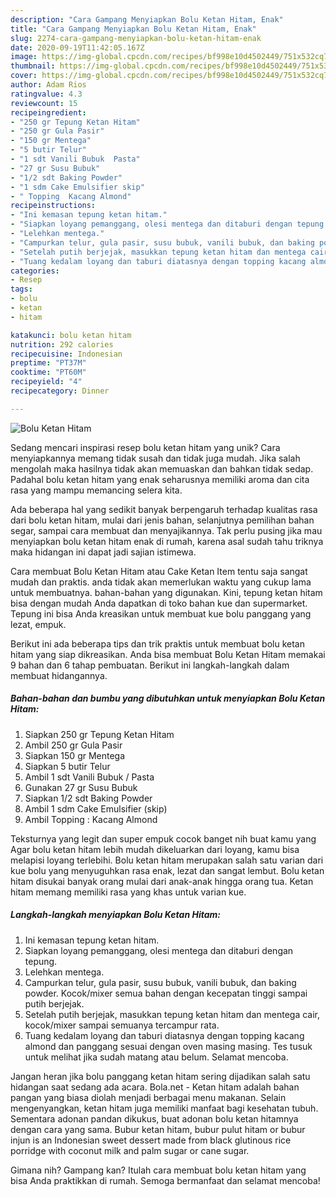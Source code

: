 ```yaml
---
description: "Cara Gampang Menyiapkan Bolu Ketan Hitam, Enak"
title: "Cara Gampang Menyiapkan Bolu Ketan Hitam, Enak"
slug: 2274-cara-gampang-menyiapkan-bolu-ketan-hitam-enak
date: 2020-09-19T11:42:05.167Z
image: https://img-global.cpcdn.com/recipes/bf998e10d4502449/751x532cq70/bolu-ketan-hitam-foto-resep-utama.jpg
thumbnail: https://img-global.cpcdn.com/recipes/bf998e10d4502449/751x532cq70/bolu-ketan-hitam-foto-resep-utama.jpg
cover: https://img-global.cpcdn.com/recipes/bf998e10d4502449/751x532cq70/bolu-ketan-hitam-foto-resep-utama.jpg
author: Adam Rios
ratingvalue: 4.3
reviewcount: 15
recipeingredient:
- "250 gr Tepung Ketan Hitam"
- "250 gr Gula Pasir"
- "150 gr Mentega"
- "5 butir Telur"
- "1 sdt Vanili Bubuk  Pasta"
- "27 gr Susu Bubuk"
- "1/2 sdt Baking Powder"
- "1 sdm Cake Emulsifier skip"
- " Topping  Kacang Almond"
recipeinstructions:
- "Ini kemasan tepung ketan hitam."
- "Siapkan loyang pemanggang, olesi mentega dan ditaburi dengan tepung."
- "Lelehkan mentega."
- "Campurkan telur, gula pasir, susu bubuk, vanili bubuk, dan baking powder. Kocok/mixer semua bahan dengan kecepatan tinggi sampai putih berjejak."
- "Setelah putih berjejak, masukkan tepung ketan hitam dan mentega cair, kocok/mixer sampai semuanya tercampur rata."
- "Tuang kedalam loyang dan taburi diatasnya dengan topping kacang almond dan panggang sesuai dengan oven masing masing. Tes tusuk untuk melihat jika sudah matang atau belum. Selamat mencoba."
categories:
- Resep
tags:
- bolu
- ketan
- hitam

katakunci: bolu ketan hitam 
nutrition: 292 calories
recipecuisine: Indonesian
preptime: "PT37M"
cooktime: "PT60M"
recipeyield: "4"
recipecategory: Dinner

---
```



![Bolu Ketan Hitam](https://img-global.cpcdn.com/recipes/bf998e10d4502449/751x532cq70/bolu-ketan-hitam-foto-resep-utama.jpg)

Sedang mencari inspirasi resep bolu ketan hitam yang unik? Cara menyiapkannya memang tidak susah dan tidak juga mudah. Jika salah mengolah maka hasilnya tidak akan memuaskan dan bahkan tidak sedap. Padahal bolu ketan hitam yang enak seharusnya memiliki aroma dan cita rasa yang mampu memancing selera kita.

Ada beberapa hal yang sedikit banyak berpengaruh terhadap kualitas rasa dari bolu ketan hitam, mulai dari jenis bahan, selanjutnya pemilihan bahan segar, sampai cara membuat dan menyajikannya. Tak perlu pusing jika mau menyiapkan bolu ketan hitam enak di rumah, karena asal sudah tahu triknya maka hidangan ini dapat jadi sajian istimewa.

Cara membuat Bolu Ketan Hitam atau Cake Ketan Item tentu saja sangat mudah dan praktis. anda tidak akan memerlukan waktu yang cukup lama untuk membuatnya. bahan-bahan yang digunakan. Kini, tepung ketan hitam bisa dengan mudah Anda dapatkan di toko bahan kue dan supermarket. Tepung ini bisa Anda kreasikan untuk membuat kue bolu panggang yang lezat, empuk.


Berikut ini ada beberapa tips dan trik praktis untuk membuat bolu ketan hitam yang siap dikreasikan. Anda bisa membuat Bolu Ketan Hitam memakai 9 bahan dan 6 tahap pembuatan. Berikut ini langkah-langkah dalam membuat hidangannya.

<!--inarticleads1-->

##### Bahan-bahan dan bumbu yang dibutuhkan untuk menyiapkan Bolu Ketan Hitam:

1. Siapkan 250 gr Tepung Ketan Hitam
1. Ambil 250 gr Gula Pasir
1. Siapkan 150 gr Mentega
1. Siapkan 5 butir Telur
1. Ambil 1 sdt Vanili Bubuk / Pasta
1. Gunakan 27 gr Susu Bubuk
1. Siapkan 1/2 sdt Baking Powder
1. Ambil 1 sdm Cake Emulsifier (skip)
1. Ambil  Topping : Kacang Almond


Teksturnya yang legit dan super empuk cocok banget nih buat kamu yang Agar bolu ketan hitam lebih mudah dikeluarkan dari loyang, kamu bisa melapisi loyang terlebihi. Bolu ketan hitam merupakan salah satu varian dari kue bolu yang menyuguhkan rasa enak, lezat dan sangat lembut. Bolu ketan hitam disukai banyak orang mulai dari anak-anak hingga orang tua. Ketan hitam memang memiliki rasa yang khas untuk varian kue. 

<!--inarticleads2-->

##### Langkah-langkah menyiapkan Bolu Ketan Hitam:

1. Ini kemasan tepung ketan hitam.
1. Siapkan loyang pemanggang, olesi mentega dan ditaburi dengan tepung.
1. Lelehkan mentega.
1. Campurkan telur, gula pasir, susu bubuk, vanili bubuk, dan baking powder. Kocok/mixer semua bahan dengan kecepatan tinggi sampai putih berjejak.
1. Setelah putih berjejak, masukkan tepung ketan hitam dan mentega cair, kocok/mixer sampai semuanya tercampur rata.
1. Tuang kedalam loyang dan taburi diatasnya dengan topping kacang almond dan panggang sesuai dengan oven masing masing. Tes tusuk untuk melihat jika sudah matang atau belum. Selamat mencoba.


Jangan heran jika bolu panggang ketan hitam sering dijadikan salah satu hidangan saat sedang ada acara. Bola.net - Ketan hitam adalah bahan pangan yang biasa diolah menjadi berbagai menu makanan. Selain mengenyangkan, ketan hitam juga memiliki manfaat bagi kesehatan tubuh. Sementara adonan pandan dikukus, buat adonan bolu ketan hitamnya dengan cara yang sama. Bubur ketan hitam, bubur pulut hitam or bubur injun is an Indonesian sweet dessert made from black glutinous rice porridge with coconut milk and palm sugar or cane sugar. 

Gimana nih? Gampang kan? Itulah cara membuat bolu ketan hitam yang bisa Anda praktikkan di rumah. Semoga bermanfaat dan selamat mencoba!
